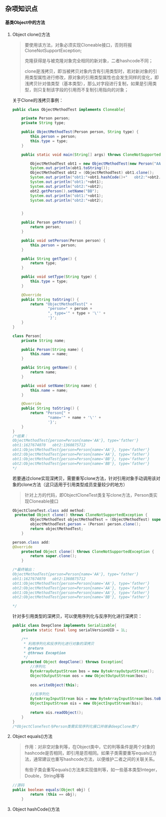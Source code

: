 ## 杂项知识点

#### 基类Object中的方法

1. Object  clone()方法

   > 要使用该方法，对象必须实现Cloneable接口，否则将报CloneNotSupportException;
   >
   > 克隆获得是与被克隆对象完全相同的新对象，二者hashcode不同；
   >
   > clone是浅拷贝，即当被拷贝对象内含有引用类型时，若对新对象的引用类型属性进行修改，原对象的引用类型属性也会发生同样的变化，即浅拷贝针对值类型（基本类型），那么对字段进行复制，如果是引用类型，则只复制该字段的引用而不复制引用指向的对象；

   关于Clone的浅拷贝事例：

   ```java
   public class ObjectMethodTest implements Cloneable{
   
       private Person person;
       private String type;
   
       public ObjectMethodTest(Person person, String type) {
           this.person = person;
           this.type = type;
       }
   
       public static void main(String[] args) throws CloneNotSupportedException {
   
           ObjectMethodTest obt1 = new ObjectMethodTest(new Person("AA"),"father");
           System.out.println(obt1.toString());
           ObjectMethodTest obt2 = (ObjectMethodTest) obt1.clone();
           System.out.println("obt1:"+obt1.hashCode()+"   obt2:"+obt2.hashCode());
           System.out.println("obt1:"+obt1);
           System.out.println("obt2:"+obt2);
           obt2.getPerson().setName("BB");
           System.out.println("obt1:"+obt1);
           System.out.println("obt2:"+obt2);
   
   
       }
   
       public Person getPerson() {
           return person;
       }
   
       public void setPerson(Person person) {
           this.person = person;
       }
   
       public String getType() {
           return type;
       }
   
       public void setType(String type) {
           this.type = type;
       }
   
       @Override
       public String toString() {
           return "ObjectMethodTest{" +
                   "person=" + person +
                   ", type='" + type + '\'' +
                   '}';
       }
   }
   
   class Person{
       private String name;
   
       public Person(String name) {
           this.name = name;
       }
   
       public String getName() {
           return name;
       }
   
       public void setName(String name) {
           this.name = name;
       }
   
       @Override
       public String toString() {
           return "Person{" +
                   "name='" + name + '\'' +
                   '}';
       }
   }
   /*结果：
   ObjectMethodTest{person=Person{name='AA'}, type='father'}
   obt1:1627674070   obt2:1360875712
   obt1:ObjectMethodTest{person=Person{name='AA'}, type='father'}
   obt2:ObjectMethodTest{person=Person{name='AA'}, type='father'}
   obt1:ObjectMethodTest{person=Person{name='BB'}, type='father'}
   obt2:ObjectMethodTest{person=Person{name='BB'}, type='father'}
   */
   ```

   若要通过clone实现深拷贝，需要重写clone方法，针对引用对象手动调用该对象的clone方法（这只适用于引用类型成员变量较少的地方）

   > 针对上方的代码，即ObjectCloneTest类复写clone方法，Person类实现Cloneable接口

   ```java
   ObjectCloneTest.class add method:
    protected Object clone() throws CloneNotSupportedException {
           ObjectMethodTest objectMethodTest = (ObjectMethodTest) super.clone();
           objectMethodTest.person = (Person) person.clone();
           return objectMethodTest;
       }
   
   person.class add:
   @Override
       protected Object clone() throws CloneNotSupportedException {
           return super.clone();
       }
   
   /*最终输出：
   ObjectMethodTest{person=Person{name='AA'}, type='father'}
   obt1:1627674070   obt2:1360875712
   obt1:ObjectMethodTest{person=Person{name='AA'}, type='father'}
   obt2:ObjectMethodTest{person=Person{name='AA'}, type='father'}
   obt1:ObjectMethodTest{person=Person{name='AA'}, type='father'}
   obt2:ObjectMethodTest{person=Person{name='BB'}, type='father'}
   
   */
   ```

   针对多引用类型的深拷贝，可以使用序列化与反序列化进行深拷贝：

   ```java
   public class DeepClone implements Serializable{
       private static final long serialVersionUID = 1L;
   
       /**
        * 利用序列化和反序列化进行对象的深拷贝
        * @return
        * @throws Exception
        */
       protected Object deepClone() throws Exception{
           //序列化
           ByteArrayOutputStream bos = new ByteArrayOutputStream();
           ObjectOutputStream oos = new ObjectOutputStream(bos);
           
           oos.writeObject(this);
           
           //反序列化
           ByteArrayInputStream bis = new ByteArrayInputStream(bos.toByteArray());
           ObjectInputStream ois = new ObjectInputStream(bis);
           
           return ois.readObject();
       }
   }
   /*ObjectCloneTest与Person类需实现序列化接口并继承deepClone类*/
   ```



2. Object equals()方法

   > 作用：对非空对象判等，在Object类中，它的判等条件是两个对象的hashcode是否相同，即引用是否相同。如果子类需要重写equals()方法，通常建议也重写hashcode方法，以便维护二者之间的关联关系。
   >
   > 有些子类会重写equals()方法来实现值判等，如一些基本类型Integer，Double，String等等

   ```java
   //源码
   public boolean equals(Object obj) {
           return (this == obj);
       }
   
   ```

   

3. Object hashCode()方法